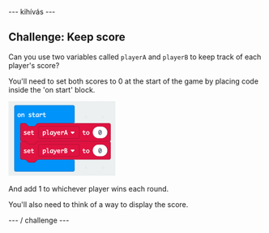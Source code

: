 \--- kihívás \---

## Challenge: Keep score

Can you use two variables called `playerA` and `playerB` to keep track of each player's score?

You'll need to set both scores to 0 at the start of the game by placing code inside the 'on start' block.

![screenshot](images/reaction-on-start.png)

And add 1 to whichever player wins each round.

You'll also need to think of a way to display the score.

\--- / challenge \---